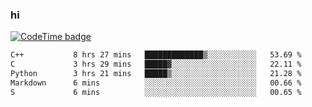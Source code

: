### hi  


<!--
**passer12/passer12** is a ✨ _special_ ✨ repository because its `README.md` (this file) appears on your GitHub profile.

Here are some ideas to get you started:

- 🔭 I’m currently working on ...
- 🌱 I’m currently learning ...
- 👯 I’m looking to collaborate on ...
- 🤔 I’m looking for help with ...
- 💬 Ask me about ...
- 📫 How to reach me: ...
- 😄 Pronouns: ...
- ⚡ Fun fact: ...
-->
<!--[![Top Langs](https://github-readme-stats.vercel.app/api/top-langs/?username=passer12&show_icons=true&theme=radical&count_private=true)](https://github.com/anuraghazra/github-readme-stats)-->
<!--[![Anurag's GitHub stats](https://github-readme-stats.vercel.app/api?username=passer12&show_icons=true&theme=radical&count_private=true)](https://github.com/anuraghazra/github-readme-stats)-->


[![CodeTime badge](https://img.shields.io/endpoint?style=social&url=https%3A%2F%2Fapi.codetime.dev%2Fshield%3Fid%3D20950%26project%3D%26in%3D0)](https://codetime.dev)

<!--START_SECTION:waka-->

```txt
C++           8 hrs 27 mins   █████████████▒░░░░░░░░░░░   53.69 %
C             3 hrs 29 mins   █████▓░░░░░░░░░░░░░░░░░░░   22.11 %
Python        3 hrs 21 mins   █████▒░░░░░░░░░░░░░░░░░░░   21.28 %
Markdown      6 mins          ░░░░░░░░░░░░░░░░░░░░░░░░░   00.66 %
S             6 mins          ░░░░░░░░░░░░░░░░░░░░░░░░░   00.65 %
```

<!--END_SECTION:waka-->

